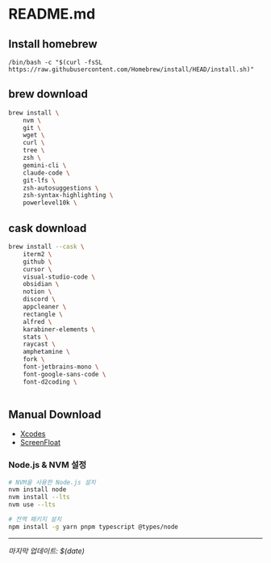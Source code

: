 # README.md

## Install homebrew

`/bin/bash -c "$(curl -fsSL https://raw.githubusercontent.com/Homebrew/install/HEAD/install.sh)"`

## brew download

```bash
brew install \
    nvm \
    git \
    wget \
    curl \
    tree \
    zsh \
    gemini-cli \
    claude-code \
    git-lfs \
    zsh-autosuggestions \
    zsh-syntax-highlighting \
    powerlevel10k \

```

## cask download

```bash
brew install --cask \
    iterm2 \
    github \
    cursor \
    visual-studio-code \
    obsidian \
    notion \
    discord \
    appcleaner \
    rectangle \
    alfred \
    karabiner-elements \
    stats \
    raycast \
    amphetamine \
    fork \
    font-jetbrains-mono \
    font-google-sans-code \
    font-d2coding \
    
```

## Manual Download

- [Xcodes](https://github.com/XcodesOrg/XcodesApp)
- [ScreenFloat](https://apps.apple.com/kr/app/screenfloat-pro-screen-capture/id414528154?mt=12ScreenFloat—Pro)

### Node.js & NVM 설정
```bash
# NVM을 사용한 Node.js 설치
nvm install node
nvm install --lts
nvm use --lts

# 전역 패키지 설치
npm install -g yarn pnpm typescript @types/node
```

---

*마지막 업데이트: $(date)*